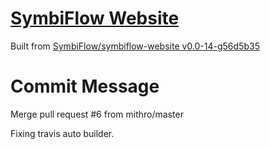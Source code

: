 # [SymbiFlow Website](https://symbiflow.github.io)

Built from [SymbiFlow/symbiflow-website v0.0-14-g56d5b35](https://github.com/SymbiFlow/symbiflow-website/commit/56d5b3598b740afa864d2f5cfd510b7e25c7339b)

# Commit Message

Merge pull request #6 from mithro/master

Fixing travis auto builder.
